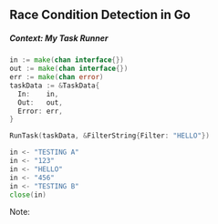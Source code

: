 ## Race Condition Detection in Go

##### Context: My Task Runner

```Go
in := make(chan interface{})
out := make(chan interface{})
err := make(chan error)
taskData := &TaskData{
  In:    in,
  Out:   out,
  Error: err,
}

RunTask(taskData, &FilterString{Filter: "HELLO"})

in <- "TESTING A"
in <- "123"
in <- "HELLO"
in <- "456"
in <- "TESTING B"
close(in)
```

Note: 
